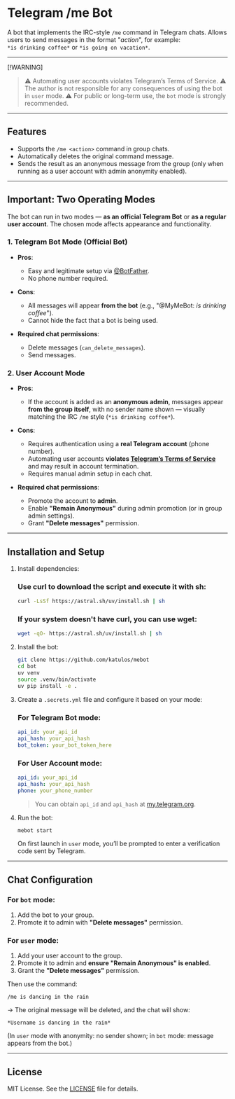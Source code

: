 # Telegram /me Bot

A bot that implements the IRC-style `/me` command in Telegram chats. Allows users to send messages in the format "*action*", for example:  
`*is drinking coffee*` or `*is going on vacation*`.

---

[!WARNING]
> ⚠️ Automating user accounts violates Telegram’s Terms of Service.
> ⚠️ The author is not responsible for any consequences of using the bot in `user` mode.
> ⚠️ For public or long-term use, the `bot` mode is strongly recommended.

---

## Features

- Supports the `/me <action>` command in group chats.  
- Automatically deletes the original command message.  
- Sends the result as an anonymous message from the group (only when running as a user account with admin anonymity enabled).

---

## Important: Two Operating Modes

The bot can run in two modes — **as an official Telegram Bot** or **as a regular user account**. The chosen mode affects appearance and functionality.

### 1. Telegram Bot Mode (Official Bot)

- **Pros**:  
  - Easy and legitimate setup via [@BotFather](https://t.me/BotFather).  
  - No phone number required.  

- **Cons**:  
  - All messages will appear **from the bot** (e.g., "@MyMeBot: *is drinking coffee*").  
  - Cannot hide the fact that a bot is being used.  

- **Required chat permissions**:  
  - Delete messages (`can_delete_messages`).  
  - Send messages.

### 2. User Account Mode

- **Pros**:  
  - If the account is added as an **anonymous admin**, messages appear **from the group itself**, with no sender name shown — visually matching the IRC `/me` style (`*is drinking coffee*`).  

- **Cons**:  
  - Requires authentication using a **real Telegram account** (phone number).  
  - Automating user accounts **violates [Telegram’s Terms of Service](https://core.telegram.org/api/terms)** and may result in account termination.  
  - Requires manual admin setup in each chat.

- **Required chat permissions**:  
  - Promote the account to **admin**.  
  - Enable **"Remain Anonymous"** during admin promotion (or in group admin settings).  
  - Grant **"Delete messages"** permission.

---

## Installation and Setup

1. Install dependencies:
   ### Use curl to download the script and execute it with sh:
   ```bash
   curl -LsSf https://astral.sh/uv/install.sh | sh
   ```
   ### If your system doesn't have curl, you can use wget:
   ```bash
   wget -qO- https://astral.sh/uv/install.sh | sh
   ```
2. Install the bot:
   ```bash
   git clone https://github.com/katulos/mebot
   cd bot
   uv venv
   source .venv/bin/activate
   uv pip install -e .
   ```

3. Create a `.secrets.yml` file and configure it based on your mode:

   ### For Telegram Bot mode:
   ```yaml
   api_id: your_api_id
   api_hash: your_api_hash
   bot_token: your_bot_token_here
   ```

   ### For User Account mode:
   ```yaml
   api_id: your_api_id
   api_hash: your_api_hash
   phone: your_phone_number
   ```

   > You can obtain `api_id` and `api_hash` at [my.telegram.org](https://my.telegram.org).

4. Run the bot:
   ```bash
   mebot start
   ```

   On first launch in `user` mode, you’ll be prompted to enter a verification code sent by Telegram.

---

## Chat Configuration

### For `bot` mode:
1. Add the bot to your group.
2. Promote it to admin with **"Delete messages"** permission.

### For `user` mode:
1. Add your user account to the group.
2. Promote it to admin and **ensure "Remain Anonymous" is enabled**.
3. Grant the **"Delete messages"** permission.

Then use the command:
```
/me is dancing in the rain
```
→ The original message will be deleted, and the chat will show:
```
*Username is dancing in the rain*
```
(In `user` mode with anonymity: no sender shown; in `bot` mode: message appears from the bot.)

---

## License

MIT License. See the [LICENSE](LICENSE) file for details.

